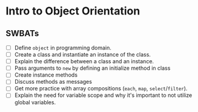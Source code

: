 # Intro to Object Orientation

## SWBATs

- [ ] Define `object` in programming domain.
- [ ] Create a class and instantiate an instance of the class.
- [ ] Explain the difference between a class and an instance.
- [ ] Pass arguments to `new` by defining an initialize method in class
- [ ] Create instance methods
- [ ] Discuss methods as messages
- [ ] Get more practice with array compositions (`each`, `map`, `select`/`filter`).
- [ ] Explain the need for variable scope and why it's important to not utilize global variables.
